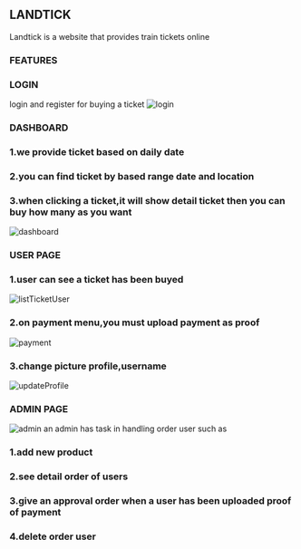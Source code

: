 
## LANDTICK 
Landtick is a website that provides train tickets online

### FEATURES

### LOGIN
login and register for buying a ticket
![login](https://user-images.githubusercontent.com/58875585/92963006-00940e80-f49c-11ea-880b-a9c5a18940cf.png)


### DASHBOARD
 ### 1.we provide ticket based on daily date
 ### 2.you can find ticket by based range date and location 
 ### 3.when clicking a ticket,it will show detail ticket then you can buy how many as you want
![dashboard](https://user-images.githubusercontent.com/58875585/92963695-15bd6d00-f49d-11ea-813d-e80168d4f784.png)



### USER PAGE
 ### 1.user can see a ticket has been buyed 
![listTicketUser](https://user-images.githubusercontent.com/58875585/92964963-2a026980-f49f-11ea-9867-9ccb972466d4.png)
 ### 2.on payment menu,you must upload payment as proof
![payment](https://user-images.githubusercontent.com/58875585/92965814-a9446d00-f4a0-11ea-881c-e7060b48f9a0.png)
 ### 3.change picture profile,username
![updateProfile](https://user-images.githubusercontent.com/58875585/92970449-e4e33500-f4a8-11ea-8766-ba9a348d4c9f.png)
 
 
 
### ADMIN PAGE
  ![admin](https://user-images.githubusercontent.com/58875585/92966642-1c9aae80-f4a2-11ea-9b25-ca491f5540ec.png)
  an admin has task in handling order user such as
### 1.add new product
### 2.see detail order of users
### 3.give an approval order when a user has been uploaded proof of payment
### 4.delete order user
  
  




